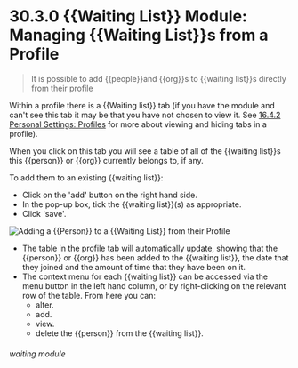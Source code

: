 # 30.3.0 {{Waiting List}} Module: Managing {{Waiting List}}s from a Profile

> It is possible to add {{people}}and {{org}}s to {{waiting list}}s directly from their profile 

Within a profile there is a {{Waiting list}} tab (if you have the module and can't see this tab it may be that you have not chosen to view it. See [16.4.2 Personal Settings: Profiles](/help/index/p/16.4.2) for more about viewing and hiding tabs in a profile). 

When you click on this tab you will see a table of all of the {{waiting list}}s this {{person}} or {{org}} currently belongs to, if any.

To add them to an existing {{waiting list}}:

- Click on the 'add' button on the right hand side. 
- In the pop-up box, tick the {{waiting list}}(s) as appropriate.
- Click 'save'.

![Adding a {{Person}} to a {{Waiting List}} from their Profile](30.3.0a.png)

- The table in the profile tab will automatically update, showing that the {{person}} or {{org}} has been added to the {{waiting list}}, the date that they joined and the amount of time that they have been on it. 
- The context menu for each {{waiting list}} can be accessed via the menu button in the left hand column, or by right-clicking on the relevant row of the table. From here you can:
   - alter.
   - add.
   - view.
   - delete the {{person}} from the {{waiting list}}. 


###### waiting module

